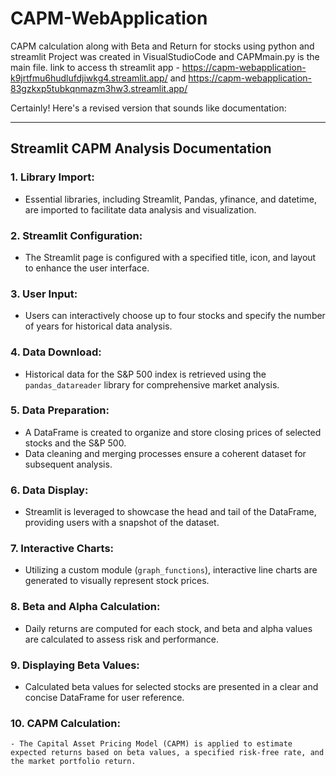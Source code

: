 # CAPM-WebApplication
CAPM calculation along with Beta and Return for stocks using python and streamlit
Project was created in VisualStudioCode and CAPMmain.py is the main file.
link to access th streamlit app - https://capm-webapplication-k9jrtfmu6hudlufdjiwkg4.streamlit.app/   and https://capm-webapplication-83gzkxp5tubkqnmazm3hw3.streamlit.app/

Certainly! Here's a revised version that sounds like documentation:

---

## Streamlit CAPM Analysis Documentation

### 1. Library Import:
   - Essential libraries, including Streamlit, Pandas, yfinance, and datetime, are imported to facilitate data analysis and visualization.

### 2. Streamlit Configuration:
   - The Streamlit page is configured with a specified title, icon, and layout to enhance the user interface.

### 3. User Input:
   - Users can interactively choose up to four stocks and specify the number of years for historical data analysis.

### 4. Data Download:
   - Historical data for the S&P 500 index is retrieved using the `pandas_datareader` library for comprehensive market analysis.

### 5. Data Preparation:
   - A DataFrame is created to organize and store closing prices of selected stocks and the S&P 500.
   - Data cleaning and merging processes ensure a coherent dataset for subsequent analysis.

### 6. Data Display:
   - Streamlit is leveraged to showcase the head and tail of the DataFrame, providing users with a snapshot of the dataset.

### 7. Interactive Charts:
   - Utilizing a custom module (`graph_functions`), interactive line charts are generated to visually represent stock prices.

### 8. Beta and Alpha Calculation:
   - Daily returns are computed for each stock, and beta and alpha values are calculated to assess risk and performance.

### 9. Displaying Beta Values:
   - Calculated beta values for selected stocks are presented in a clear and concise DataFrame for user reference.

### 10. CAPM Calculation:
    - The Capital Asset Pricing Model (CAPM) is applied to estimate expected returns based on beta values, a specified risk-free rate, and the market portfolio return.


